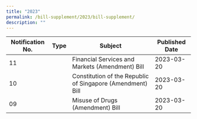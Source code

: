 ```yaml
---
title: "2023"
permalink: /bill-supplement/2023/bill-supplement/
description: ""
---
```

| Notification No. | Type | Subject | Published Date |
| -------- | -------- | -------- | ---|
| 11    |  | Financial Services and Markets (Amendment) Bill   | 2023-03-20    |
| 10    |  |Constitution of the Republic of Singapore (Amendment) Bill   | 2023-03-20    |
| 09   |  |Misuse of Drugs (Amendment) Bill   | 2023-03-20    |